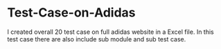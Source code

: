 # Test-Case-on-Adidas
I created overall 20 test case on full adidas website in a Excel file. In this test case there are also include sub module and sub test case. 
